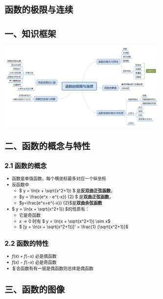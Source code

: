 # 函数的极限与连续

# 一、知识框架

![函数的极限与连续](image/函数的极限与连续.png)

# 二、函数的概念与特性

## 2.1 函数的概念
* 函数是单值函数，每个横坐标最多对应一个纵坐标
* 反函数中
  * $` y = \ln(x + \sqrt{x^2+1}) `$ 是**反双曲正弦函数**，
  * $`y = \frac{e^x - e^{-x}} {2} `$ 是**双曲正弦函数**，
  * $`y=\frac{e^x+e^{-x}} {2}`$是**双曲余弦函数**
* $` y = \ln(x + \sqrt{x^2+1}) `$的性质有：
  * 它是奇函数
  * $`x\to0`$ 时有 $` y = \ln(x + \sqrt{x^2+1}) \sim x`$
  * $` [y = \ln(x + \sqrt{x^2+1})]' = \frac{1} {\sqrt{x^2+1}}`$
 
## 2.2 函数的特性
* $` f(x) + f(-x) `$ 必是偶函数
* $` f(x) - f(-x) `$ 必是奇函数
* 复合函数有有一层是偶函数则总体是偶函数

# 三、函数的图像
